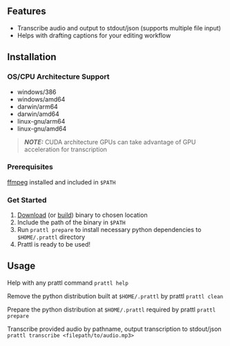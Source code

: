 ## Features

- Transcribe audio and output to stdout/json (supports multiple file input)
- Helps with drafting captions for your editing workflow

## Installation

### OS/CPU Architecture Support

- windows/386
- windows/amd64
- darwin/arm64
- darwin/amd64
- linux-gnu/arm64
- linux-gnu/amd64

> **_NOTE:_** CUDA architecture GPUs can take advantage of GPU acceleration for transcription

### Prerequisites

[ffmpeg](https://www.ffmpeg.org/) installed and included in `$PATH`

### Get Started

1. [Download](https://github.com/prattl-org/prattl/releases) (or [build](https://github.com/prattl-org/prattl)) binary to chosen location
2. Include the path of the binary in `$PATH`
3. Run `prattl prepare` to install necessary python dependencies to `$HOME/.prattl` directory
4. Prattl is ready to be used!

## Usage

Help with any prattl command
`prattl help`

Remove the python distribution built at `$HOME/.prattl` by prattl
`prattl clean`

Prepare the python distribution at `$HOME/.prattl` required by prattl
`prattl prepare`

Transcribe provided audio by pathname, output transcription to stdout/json
`prattl transcribe <filepath/to/audio.mp3>`
